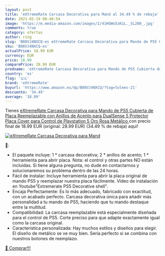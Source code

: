 ```yaml
---
layout: post
title: 'eXtremeRate Carcasa Decorativa para Mand al 34.49 % de rebaja'
date: 2021-02-19 00:48:54
image: 'https://m.media-amazon.com/images/I/41HGWo5zKiL._SL200_.jpg'
comments: true
category: ofertas
author: ring
slug: 'B08VJ4NXCQ-es eXtremeRate Carcasa Decorativa para Mando de PS5 Cubierta...'
sku: 'B08VJ4NXCQ-es'
actualPrice: 18.99 EUR
currency: EUR
price: 18.99
comparePrice: 28.99 EUR
prodname: 'eXtremeRate Carcasa Decorativa para Mando de PS5 Cubierta de Placa Reemplazable con Anillos de Acento para DualSense 5 Protector Placa Cover para Control de Playstation 5  Oro Rosa Metálico '
country: 'es'
flag: '🇪🇸'
brand: 'eXtremeRate'
buyurl: 'https://www.amazon.es/dp/B08VJ4NXCQ/?tag=tolees-21'
descuento: '34.49'
average: '18.99'
---
```


Tienes [eXtremeRate Carcasa Decorativa para Mando de PS5 Cubierta de Placa Reemplazable con Anillos de Acento para DualSense 5 Protector Placa Cover para Control de Playstation 5  Oro Rosa Metálico ](https://www.amazon.es/dp/B08VJ4NXCQ/?tag=tolees-21) con precio final de  18.99 EUR (original: 28.99 EUR) (34.49 %  de rebaja) aqui!

[![eXtremeRate Carcasa Decorativa para Mand](https://m.media-amazon.com/images/I/41HGWo5zKiL._SL200_.jpg)](https://www.amazon.es/dp/B08VJ4NXCQ/?tag=tolees-21)

🔎:

- El paquete incluye: 1 * carcasa decorativa; 2 * anillos de acento; 1 * herramienta para abrir placa. Nota: el control y otras partes NO están incluidas. Si tiene alguna pregunta, no dude en contactarnos y solucionaremos su problema dentro de las 24 horas.
- Fácil de instalar: Incluye herramienta para abrir la placa original de mando PS5 y reemplazar nuestra placa fácilmente. Vídeo de instalación en Youtube"Extremerate PS5 Decorative shell".
- Encaja Perfectamente: Es lo más adecuado, fabricado con exactitud, con un acabado perfecto. Carcasa decorativa única para añadir más personalidad a tu mando de PS5, haciendo que tu mando destaque entre la multitud.
- Compatibilidad: La carcasa reemplazable está especialmente diseñada para el control de PS5. Corte preciso para que adapte exactamente igual como la carcasa original.
- Característica personalizada: Hay muchos estilos y diseños para elegir. El diseño de metálico se ve muy bien. Sería perfecto si se combina con nuestros botones de reemplazo.

[🛒 Comprar!!!](https://www.amazon.es/dp/B08VJ4NXCQ/?tag=tolees-21)
